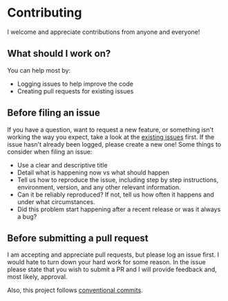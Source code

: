 # Contributing

I welcome and appreciate contributions from anyone and everyone!

## What should I work on?

You can help most by:
- Logging issues to help improve the code
- Creating pull requests for existing issues

## Before filing an issue

If you have a question, want to request a new feature, or something isn't working the way you expect, take a look at the [existing issues](https://github.com/benelan/arcgis-esm-samples/issues) first. If the issue hasn't already been logged, please create a new one! Some things to consider when filing an issue:

- Use a clear and descriptive title
- Detail what is happening now vs what should happen
- Tell us how to reproduce the issue, including step by step instructions, environment, version, and any other relevant information.
- Can it be reliably reproduced? If not, tell us how often it happens and under what circumstances.
- Did this problem start happening after a recent release or was it always a bug?

## Before submitting a pull request

I am accepting and appreciate pull requests, but please log an issue first. I would hate to turn down your hard work for some reason. In the issue please state that you wish to submit a PR and I will provide feedback and, most likely, approval.

Also, this project follows [conventional commits](https://www.conventionalcommits.org).